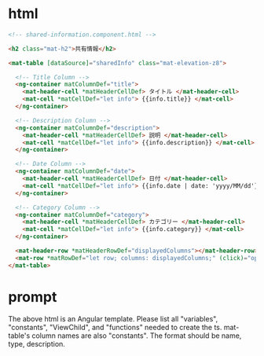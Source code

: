 # html
```html
<!-- shared-information.component.html -->

<h2 class="mat-h2">共有情報</h2>

<mat-table [dataSource]="sharedInfo" class="mat-elevation-z8">

  <!-- Title Column -->
  <ng-container matColumnDef="title">
    <mat-header-cell *matHeaderCellDef> タイトル </mat-header-cell>
    <mat-cell *matCellDef="let info"> {{info.title}} </mat-cell>
  </ng-container>

  <!-- Description Column -->
  <ng-container matColumnDef="description">
    <mat-header-cell *matHeaderCellDef> 説明 </mat-header-cell>
    <mat-cell *matCellDef="let info"> {{info.description}} </mat-cell>
  </ng-container>

  <!-- Date Column -->
  <ng-container matColumnDef="date">
    <mat-header-cell *matHeaderCellDef> 日付 </mat-header-cell>
    <mat-cell *matCellDef="let info"> {{info.date | date: 'yyyy/MM/dd'}} </mat-cell>
  </ng-container>

  <!-- Category Column -->
  <ng-container matColumnDef="category">
    <mat-header-cell *matHeaderCellDef> カテゴリー </mat-header-cell>
    <mat-cell *matCellDef="let info"> {{info.category}} </mat-cell>
  </ng-container>

  <mat-header-row *matHeaderRowDef="displayedColumns"></mat-header-row>
  <mat-row *matRowDef="let row; columns: displayedColumns;" (click)="openDialog(row)"></mat-row>
</mat-table>
```

# prompt
The above html is an Angular template.
Please list all "variables", "constants", "ViewChild", and "functions" needed to create the ts. mat-table's column names are also "constants".
The format should be name, type, description.
